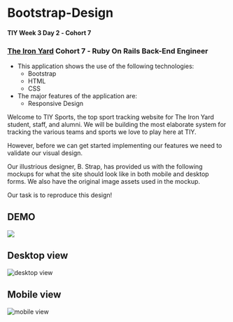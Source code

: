 # Bootstrap-Design

#### TIY Week 3 Day 2 &dash; Cohort 7
### **[The Iron Yard](http://theironyard.com)** Cohort 7 &dash; Ruby On Rails Back-End Engineer

- This application shows the use of the following technologies:
  - Bootstrap
  - HTML
  - CSS
- The major features of the application are:
  - Responsive Design

Welcome to TIY Sports, the top sport tracking website for The Iron Yard student, staff, and alumni. We will be building the most elaborate system for tracking the various teams and sports we love to play here at TIY.

However, before we can get started implementing our features we need to validate our visual design.

Our illustrious designer, B. Strap, has provided us with the following mockups for what the site should look like in both mobile and desktop forms. We also have the original image assets used in the mockup.

Our task is to reproduce this design!

## DEMO
![](https://raw.githubusercontent.com/brunz36/bootstrap-design/master/docs/bootstrap-design.gif)

## Desktop view

![desktop view](desktop.png)

## Mobile view

![mobile view](mobile.png)
